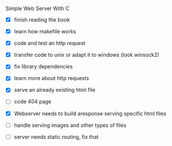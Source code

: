 Simple Web Server With C

- [x] finish reading the book
- [x] learn how makefile works
- [x] code and test an http request
- [x] transfer code to unix or adapt it to windows (look winsock2)
- [x] fix library dependencies
- [x] learn more about http requests
- [x] serve an already existing html file
- [ ] code 404 page
- [x] Webserver needs to build aresponse serving specific html files
- [ ] handle serving images and other types of files
- [ ] server needs static routing, fix that


